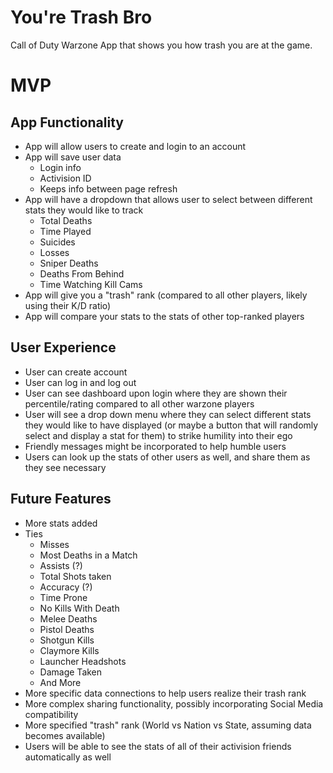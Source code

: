 # You're Trash Bro

Call of Duty Warzone App that shows you how trash you are at the game.

# MVP

## App Functionality

- App will allow users to create and login to an account
- App will save user data
  - Login info
  - Activision ID
  - Keeps info between page refresh
- App will have a dropdown that allows user to select between different stats they would like to track
  - Total Deaths
  - Time Played
  - Suicides
  - Losses
  - Sniper Deaths
  - Deaths From Behind
  - Time Watching Kill Cams
- App will give you a "trash" rank (compared to all other players, likely using their K/D ratio)
- App will compare your stats to the stats of other top-ranked players

## User Experience

- User can create account
- User can log in and log out
- User can see dashboard upon login where they are shown their percentile/rating compared to all other warzone players
- User will see a drop down menu where they can select different stats they would like to have displayed (or maybe a button that will randomly select and display a stat for them) to strike humility into their ego
- Friendly messages might be incorporated to help humble users
- Users can look up the stats of other users as well, and share them as they see necessary

## Future Features

- More stats added
- Ties
  - Misses
  - Most Deaths in a Match
  - Assists (?)
  - Total Shots taken
  - Accuracy (?)
  - Time Prone
  - No Kills With Death
  - Melee Deaths
  - Pistol Deaths
  - Shotgun Kills
  - Claymore Kills
  - Launcher Headshots
  - Damage Taken
  - And More
- More specific data connections to help users realize their trash rank
- More complex sharing functionality, possibly incorporating Social Media compatibility
- More specified "trash" rank (World vs Nation vs State, assuming data becomes available)
- Users will be able to see the stats of all of their activision friends automatically as well
